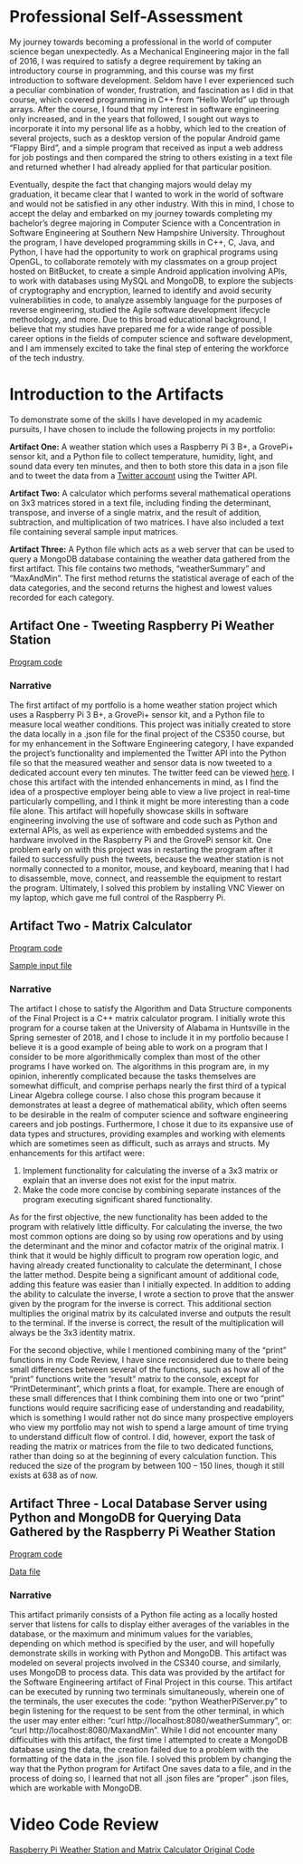 # Professional Self-Assessment
 My journey towards becoming a professional in the world of computer science began unexpectedly. As a Mechanical Engineering major in the fall of 2016, I was required to satisfy a degree requirement by taking an introductory course in programming, and this course was my first introduction to software development. Seldom have I ever experienced such a peculiar combination of wonder, frustration, and fascination as I did in that course, which covered programming in C++ from “Hello World” up through arrays. After the course, I found that my interest in software engineering only increased, and in the years that followed, I sought out ways to incorporate it into my personal life as a hobby, which led to the creation of several projects, such as a desktop version of the popular Android game “Flappy Bird”, and a simple program that received as input a web address for job postings and then compared the string to others existing in a text file and returned whether I had already applied for that particular position.
 
 Eventually, despite the fact that changing majors would delay my graduation, it became clear that I wanted to work in the world of software and would not be satisfied in any other industry. With this in mind, I chose to accept the delay and embarked on my journey towards completing my bachelor’s degree majoring in Computer Science with a Concentration in Software Engineering at Southern New Hampshire University. Throughout the program, I have developed programming skills in C++, C, Java, and Python, I have had the opportunity to work on graphical programs using OpenGL, to collaborate remotely with my classmates on a group project hosted on BitBucket, to create a simple Android application involving APIs, to work with databases using MySQL and MongoDB, to explore the subjects of cryptography and encryption, learned to identify and avoid security vulnerabilities in code, to analyze assembly language for the purposes of reverse engineering, studied the Agile software development lifecycle methodology, and more. Due to this broad educational background, I believe that my studies have prepared me for a wide range of possible career options in the fields of computer science and software development, and I am immensely excited to take the final step of entering the workforce of the tech industry.

# Introduction to the Artifacts
To demonstrate some of the skills I have developed in my academic pursuits, I have chosen to include the following projects in my portfolio:

  **Artifact One:**	 A weather station which uses a Raspberry Pi 3 B+, a GrovePi+ sensor kit, and a Python file to collect temperature, humidity, light, and sound data every ten minutes, and then to both store this data in a json file and to tweet the data from a [Twitter account](https://twitter.com/PiWeatherHSV_AL) using the Twitter API.
 
 **Artifact Two:**	 A calculator which performs several mathematical operations on 3x3 matrices stored in a text file, including finding the determinant, transpose, and inverse of a single matrix, and the result of addition, subtraction, and multiplication of two matrices. I have also included a text file containing several sample input matrices. 
 
 **Artifact Three:**	 A Python file which acts as a web server that can be used to query a MongoDB database containing the weather data gathered from the first artifact. This file contains two methods, “weatherSummary” and “MaxAndMin”. The first method returns the statistical average of each of the data categories, and the second returns the highest and lowest values recorded for each category.
  
 ## Artifact One - Tweeting Raspberry Pi Weather Station
 [Program code](https://github.com/tylerdukes/portfolio/blob/master/PiWeatherStation.py)
 ### Narrative
  The first artifact of my portfolio is a home weather station project which uses a Raspberry Pi 3 B+, a GrovePi+ sensor kit, and a Python file to measure local weather conditions. This project was initially created to store the data locally in a .json file for the final project of the CS350 course, but for my enhancement in the Software Engineering category, I have expanded the project’s functionality and implemented the Twitter API into the Python file so that the measured weather and sensor data is now tweeted to a dedicated account every ten minutes. The twitter feed can be viewed [here](https://twitter.com/PiWeatherHSV_AL).
  I chose this artifact with the intended enhancements in mind, as I find the idea of a prospective employer being able to view a live project in real-time particularly compelling, and I think it might be more interesting than a code file alone. This artifact will hopefully showcase skills in software engineering involving the use of software and code such as Python and external APIs, as well as experience with embedded systems and the hardware involved in the Raspberry Pi and the GrovePi sensor kit.
  One problem early on with this project was in restarting the program after it failed to successfully push the tweets, because the weather station is not normally connected to a monitor, mouse, and keyboard, meaning that I had to disassemble, move, connect, and reassemble the equipment to restart the program. Ultimately, I solved this problem by installing VNC Viewer on my laptop, which gave me full control of the Raspberry Pi.
  
 ## Artifact Two - Matrix Calculator
 [Program code](https://github.com/tylerdukes/portfolio/blob/master/CS499%20Matrix%20Calculator.cpp)
 
 [Sample input file](https://github.com/tylerdukes/portfolio/blob/master/matrix.txt)
 ### Narrative
  The artifact I chose to satisfy the Algorithm and Data Structure components of the Final Project is a C++ matrix calculator program. I initially wrote this program for a course taken at the University of Alabama in Huntsville in the Spring semester of 2018, and I chose to include it in my portfolio because I believe it is a good example of being able to work on a program that I consider to be more algorithmically complex than most of the other programs I have worked on. The algorithms in this program are, in my opinion, inherently complicated because the tasks themselves are somewhat difficult, and comprise perhaps nearly the first third of a typical Linear Algebra college course. 
I also chose this program because it demonstrates at least a degree of mathematical ability, which often seems to be desirable in the realm of computer science and software engineering careers and job postings. Furthermore, I chose it due to its expansive use of data types and structures, providing examples and working with elements which are sometimes seen as difficult, such as arrays and structs. 
 My enhancements for this artifact were:
   1.	Implement functionality for calculating the inverse of a 3x3 matrix or explain that an inverse does not exist for the input matrix.
   2.	Make the code more concise by combining separate instances of the program executing significant shared functionality.
   
  As for the first objective, the new functionality has been added to the program with relatively little difficulty. For calculating the inverse, the two most common options are doing so by using row operations and by using the determinant and the minor and cofactor matrix of the original matrix. I think that it would be highly difficult to program row operation logic, and having already created functionality to calculate the determinant, I chose the latter method. Despite being a significant amount of additional code, adding this feature was easier than I initially expected. In addition to adding the ability to calculate the inverse, I wrote a section to prove that the answer given by the program for the inverse is correct. This additional section multiplies the original matrix by its calculated inverse and outputs the result to the terminal. If the inverse is correct, the result of the multiplication will always be the 3x3 identity matrix.
  
  For the second objective, while I mentioned combining many of the “print” functions in my Code Review, I have since reconsidered due to there being small differences between several of the functions, such as how all of the “print” functions write the “result” matrix to the console, except for “PrintDeterminant”, which prints a float, for example. There are enough of these small differences that I think combining them into one or two “print” functions would require sacrificing ease of understanding and readability, which is something I would rather not do since many prospective employers who view my portfolio may not wish to spend a large amount of time trying to understand difficult flow of control. I did, however, export the task of reading the matrix or matrices from the file to two dedicated functions, rather than doing so at the beginning of every calculation function. This reduced the size of the program by between 100 – 150 lines, though it still exists at 638 as of now. 
  ## Artifact Three - Local Database Server using Python and MongoDB for Querying Data Gathered by the Raspberry Pi Weather Station 
 [Program code](https://github.com/tylerdukes/portfolio/blob/master/WeatherPiServer.py)
 
 [Data file](https://github.com/tylerdukes/portfolio/blob/master/WeatherStationData.json)
  ### Narrative
  This artifact primarily consists of a Python file acting as a locally hosted server that listens for calls to display either averages of the variables in the database, or the maximum and minimum values for the variables, depending on which method is specified by the user, and will hopefully demonstrate skills in working with Python and MongoDB. This artifact was modeled on several projects involved in the CS340 course, and similarly, uses MongoDB to process data. This data was provided by the artifact for the Software Engineering artifact of Final Project in this course. 
This artifact can be executed by running two terminals simultaneously, wherein one of the terminals, the user executes the code: “python WeatherPiServer.py” to begin listening for the request to be sent from the other terminal, in which the user may enter either:
“curl http://localhost:8080/weatherSummary”,
or: “curl http://localhost:8080/MaxandMin”.
  While I did not encounter many difficulties with this artifact, the first time I attempted to create a MongoDB database using the data, the creation failed due to a problem with the formatting of the data in the .json file. I solved this problem by changing the way that the Python program for Artifact One saves data to a file, and in the process of doing so, I learned that not all .json files are “proper” .json files, which are workable with MongoDB. 
  
 # Video Code Review
 
[Raspberry Pi Weather Station and Matrix Calculator Original Code](https://youtu.be/2EmBHq6Hp2A)

